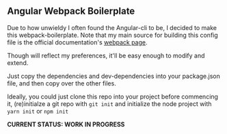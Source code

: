 ## Angular Webpack Boilerplate

Due to how unwieldy I often found the Angular-cli to be, I decided to make this webpack-boilerplate. Note that my main source for building this config file is the official documentation's [webpack page](https://angular.io/guide/webpack).

Though will reflect my preferences, it'll be easy enough to modify and extend.

Just copy the dependencies and dev-dependencies into your package.json file, and then copy over the other files. 

Ideally, you could just clone this repo into your project before commencing it, (re)initialze a git repo with `git init` and initialize the node project with `yarn init` or `npm init`

**CURRENT STATUS: WORK IN PROGRESS**
